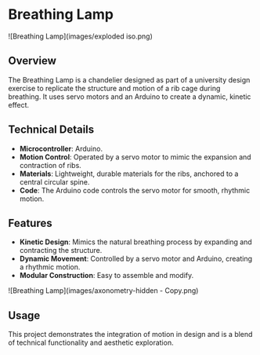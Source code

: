 # **Breathing Lamp**

![Breathing Lamp](images/exploded iso.png)

## **Overview**
The Breathing Lamp is a chandelier designed as part of a university design exercise to replicate the structure and motion of a rib cage during breathing. It uses servo motors and an Arduino to create a dynamic, kinetic effect.

## **Technical Details**
- **Microcontroller**: Arduino.
- **Motion Control**: Operated by a servo motor to mimic the expansion and contraction of ribs.
- **Materials**: Lightweight, durable materials for the ribs, anchored to a central circular spine.
- **Code**: The Arduino code controls the servo motor for smooth, rhythmic motion.

## **Features**
- **Kinetic Design**: Mimics the natural breathing process by expanding and contracting the structure.
- **Dynamic Movement**: Controlled by a servo motor and Arduino, creating a rhythmic motion.
- **Modular Construction**: Easy to assemble and modify.

![Breathing Lamp](images/axonometry-hidden - Copy.png)

## **Usage**
This project demonstrates the integration of motion in design and is a blend of technical functionality and aesthetic exploration.

